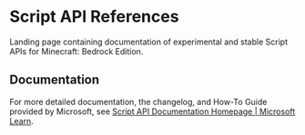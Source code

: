 # Script API References

Landing page containing documentation of experimental and stable Script APIs for Minecraft: Bedrock Edition.

## Documentation

For more detailed documentation, the changelog, and How-To Guide provided by Microsoft, see [Script API Documentation Homepage | Microsoft Learn](https://learn.microsoft.com/minecraft/creator/scriptapi/).

